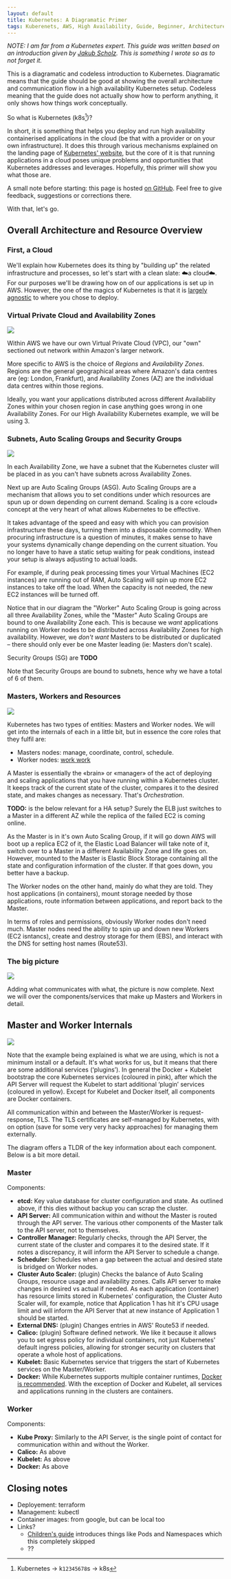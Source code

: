 ```yaml
---
layout: default
title: Kubernetes: A Diagramatic Primer
tags: Kuberenets, AWS, High Availability, Guide, Beginner, Architecture, HA
---
```


_NOTE: I am far from a Kubernetes expert. This guide was written based on an
introduction given by [Jakub Scholz](https://github.com/scholzj). This is
something I wrote so as to not forget it._

This is a diagramatic and codeless introduction to Kubernetes. Diagramatic
means that the guide should be good at showing the overall architecture and
communication flow in a high availability Kubernetes setup. Codeless meaning
that the guide does not actually show how to perform anything, it only shows
how things work conceptually.

So what is Kubernetes (k8s[^1])?

In short, it is something that helps you deploy and run high availability
containerised applications in the cloud (be that with a provider or on your own
infrastructure). It does this through various mechanisms explained on the
landing page of [Kubernetes' website](https://kubernetes.io/), but the core of
it is that running applications in a cloud poses unique problems and
opportunities that Kubernetes addresses and leverages. Hopefully, this primer
will show you what those are.

A small note before starting: this page is hosted [on GitHub](https://github.com/zmlka/undisciplinary). 
Feel free to give feedback, suggestions or corrections there.

With that, let's go.

## Overall Architecture and Resource Overview

### First, a Cloud

We'll explain how Kubernetes does its thing by "building up" the related
infrastructure and processes, so let's start with a clean slate: ☁️a cloud☁️. For
our purposes we'll be drawing how on of our applications is set up in AWS.
However, the one of the magics of Kubernetes is that it is [largely agnostic](https://kubernetes.io/docs/setup/pick-right-solution/) 
to where you chose to deploy.

### Virtual Private Cloud and Availability Zones

![](img/Kubernetes_big_picture_04.svg)

Within AWS we have our own Virtual Private Cloud (VPC), our "own" sectioned out
network within Amazon's larger network.


More specific to AWS is the choice of _Regions_ and _Availability Zones_.
Regions are the general geographical areas where Amazon's data centres are (eg:
London, Frankfurt), and Availability Zones (AZ) are the individual data centres
within those regions.

Ideally, you want your applications distributed across different Availability
Zones within your chosen region in case anything goes wrong in one Availability
Zones. For our High Availability Kubernetes example, we will be using 3.

### Subnets, Auto Scaling Groups and Security Groups

![](img/Kubernetes_big_picture_03.svg)

In each Availability Zone, we have a subnet that the Kubernetes cluster will be
placed in as you can't have subnets across Availability Zones.

Next up are Auto Scaling Groups (ASG). Auto Scaling Groups are a mechanism that
allows you to set conditions under which resources are spun up or down
depending on current demand. Scaling is a core «cloud» concept at the very
heart of what allows Kubernetes to be effective.

It takes advantage of the speed and easy with which you can provision
infrastructure these days, turning them into a disposable commodity. When
procuring infrastructure is a question of minutes, it makes sense to have your
systems dynamically change depending on the current situation. You no
longer have to have a static setup waiting for peak conditions, instead your
setup is always adjusting to actual loads.

For example, if during peak processing times your Virtual Machines (EC2
instances) are running out of RAM, Auto Scaling will spin up more EC2
instances to take off the load. When the capacity is not needed, the new EC2
instances will be turned off.

Notice that in our diagram the "Worker" Auto Scaling Group is going across all
three Availability Zones, while the "Master" Auto Scaling Groups are bound to
one Availability Zone each. This is because we _want_ applications running on
Worker nodes to be distributed across Availability Zones for high availability.
However, we _don't want_ Masters to be distributed or duplicated – there should
only ever be one Master leading (ie: Masters don't scale).

Security Groups (SG) are **TODO**

Note that Security Groups are bound to subnets, hence why we have a total of 6
of them.

### Masters, Workers and Resources

![](img/Kubernetes_big_picture_01.svg)

Kubernetes has two types of entities: Masters and Worker nodes. We will get
into the internals of each in a little bit, but in essence the core roles that
they fulfil are:

* Masters nodes: manage, coordinate, control, schedule.
* Worker nodes: [work work](https://www.youtube.com/watch?v=eO6OaVnbqaY)

A Master is essentially the «brain» or «manager» of the act of deploying and
scaling applications that you have running within a Kubernetes cluster. It
keeps track of the current state of the cluster, compares it to the desired
state, and makes changes as necessary. That's _Orchestration_.

**TODO:** is the below relevant for a HA setup? Surely the ELB just switches to
a Master in a different AZ while the replica of the failed EC2 is coming
online.

As the Master is in it's own Auto Scaling Group, if it will go down AWS will
boot up a replica EC2 of it, the Elastic Load Balancer will take note of it,
switch over to a Master in a different Availability Zone and life goes on.
However, mounted to the Master is Elastic Block Storage containing all the
state and configuration information of the cluster. If that goes down, you
better have a backup.

The Worker nodes on the other hand, mainly do what they are told. They host
applications (in containers), mount storage needed by those applications, route
information between applications, and report back to the Master.

In terms of roles and permissions, obviously Worker nodes don't need much.
Master nodes need the ability to spin up and down new Workers (EC2 isntancs),
create and destroy storage for them (EBS), and interact with the DNS for
setting host names (Route53).

### The big picture

![](img/Kubernetes_big_picture_00.svg)

Adding what communicates with what, the picture is now complete. Next we will
over the components/services that make up Masters and Workers in detail.

## Master and Worker Internals

![](img/Kubernetes_master_worker_detail.svg)

Note that the example being explained is what we are using, which is not a
minimum install or a default. It's what works for us, but it means that there
are some additional services (‘plugins’). In general the Docker + Kubelet
bootstrap the core Kubernetes services (coloured in pink), after which the API
Server will request the Kubelet to start additional ‘plugin’ services (coloured
in yellow). Except for Kubelet and Docker itself, all components are Docker
containers.

All communication within and between the Master/Worker is request-response,
TLS. The TLS certificates are self-managed by Kubernetes, with on option (save
for some very very hacky approaches) for managing them externally.

The diagram offers a TLDR of the key information about each component. Below is
a bit more detail.

### Master

Components:

- **etcd:** Key value database for cluster configuration and state. As outlined
  above, if this dies without backup you can scrap the cluster.
- **API Server:** All communication within and without the Master is routed
  through the API server. The various other components of the Master talk to
  the API server, not to themselves.
- **Controller Manager:** Regularly checks, through the API Server, the current
  state of the cluster and compares it to the desired state. If it notes a
  discrepancy, it will inform the API Server to schedule a change.
- **Scheduler:** Schedules when a gap between the actual and desired state is
  bridged on Worker nodes.
- **Cluster Auto Scaler:** (plugin) Checks the balance of Auto Scaling Groups,
  resource usage and availability zones. Calls API server to make changes in
  desired vs actual if needed. As each application (container) has
  resource limits stored in Kubernetes' configuration, the Cluster Auto Scaler
  will, for example, notice that Application 1 has hit it's CPU usage limit and
  will inform the API Server that at new instance of Application 1 should be
  started.
- **External DNS:** (plugin) Changes entries in AWS' Route53 if needed.
- **Calico:** (plugin) Software defined network. We like it because it allows you to
  set egress policy for individual containers, not just Kubernetes' default
  ingress policies, allowing for stronger security on clusters that operate a
  whole host of applications.
- **Kubelet:** Basic Kubernetes service that triggers the start of Kubernetes
  services on the Master/Worker.
- **Docker:** While Kubernetes supports multiple container runtimes, [Docker is recommended](https://kubernetes.io/docs/concepts/workloads/pods/pod/).
  With the exception of Docker and Kubelet, all services and applications
  running in the clusters are containers.


### Worker

Components:

- **Kube Proxy:** Similarly to the API Server, is the single point of contact
  for communication within and without the Worker.
- **Calico:** As above
- **Kubelet:** As above
- **Docker:** As above



## Closing notes

- Deployement: terraform
- Management: kubectl
- Container images: from google, but can be local too
- Links?
  - [Children's guide](https://deis.com/blog/2016/kubernetes-illustrated-guide/)
    introduces things like Pods and Namespaces which this completely skipped
  - ??


[^1]: Kubernetes -> k`12345678`s -> k8s
